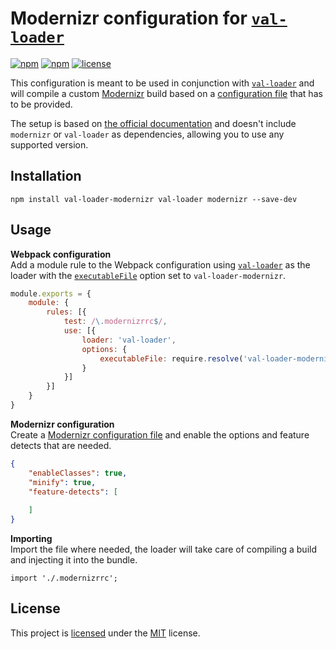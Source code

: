 # Modernizr configuration for [`val-loader`](npmjs.com/package/val-loader)
[![npm](https://img.shields.io/npm/v/val-loader-modernizr.svg?style=flat-square)](https://www.npmjs.com/package/val-loader-modernizr)
[![npm](https://img.shields.io/npm/dm/val-loader-modernizr.svg?style=flat-square)](https://www.npmjs.com/package/val-loader-modernizr)
[![license](https://img.shields.io/github/license/cascornelissen/val-loader-modernizr.svg?style=flat-square)](LICENSE.md)

This configuration is meant to be used in conjunction with [`val-loader`](https://www.npmjs.com/package/val-loader) and will compile
a custom [Modernizr](https://modernizr.com/) build based on a [configuration file](https://github.com/Modernizr/Modernizr/blob/master/lib/config-all.json)
that has to be provided.

The setup is based on [the official documentation](https://webpack.js.org/loaders/val-loader/#modernizr) and doesn't include 
`modernizr` or `val-loader` as dependencies, allowing you to use any supported version.


## Installation
```shell
npm install val-loader-modernizr val-loader modernizr --save-dev
```


## Usage
**Webpack configuration**  
Add a module rule to the Webpack configuration using [`val-loader`](https://www.npmjs.com/package/val-loader) as the loader with the [`executableFile`](https://github.com/webpack-contrib/val-loader#executableFile) option set to `val-loader-modernizr`.

```js
module.exports = {
    module: {
        rules: [{
            test: /\.modernizrrc$/,
            use: [{
                loader: 'val-loader',
                options: {
                    executableFile: require.resolve('val-loader-modernizr')
                }
            }]
        }]
    }
}
```

**Modernizr configuration**  
Create a [Modernizr configuration file](https://github.com/Modernizr/Modernizr/blob/master/lib/config-all.json) and enable the options and feature detects that are needed.
```json
{
    "enableClasses": true,
    "minify": true,
    "feature-detects": [
        
    ]
}
```

**Importing**  
Import the file where needed, the loader will take care of compiling a build and injecting it into the bundle.
```
import './.modernizrrc';
```


## License
This project is [licensed](LICENSE.md) under the [MIT](https://opensource.org/licenses/MIT) license.
